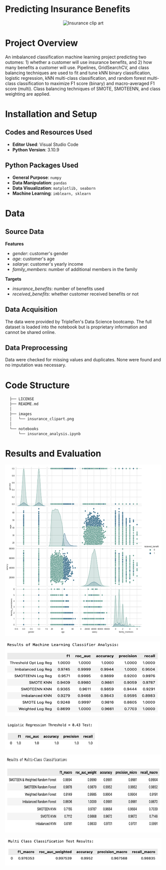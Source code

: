 # Predicting Insurance Benefits

<p align="center">
  <img src="https://github.com/kellyshreeve/predicting-insurance-benefits/blob/main/images/insurance_clipart.png"
  width="400"
  height="300"
  alt="Insurance clip art">
</p>

# Project Overview

An imbalanced classification machine learning project predicting two outomes: 1) whether a customer will use insurance benefits, and 2) how many benefits a customer will use. Pipelines, GridSearchCV, and class balancing techniques are used to fit and tune kNN binary classification, logistic regression, kNN multi-class classification, and random forest multi-class classification to maximize F1 score (binary) and macro-averaged F1 score (multi). Class balancing techniques of SMOTE, SMOTEENN, and class weighting are applied.

# Installation and Setup

## Codes and Resources Used

  - <b>Editor Used</b>: Visual Studio Code
  - <b>Python Version</b>: 3.10.9

## Python Packages Used

  - <b>General Purpose</b>: ```numpy```  
  - <b>Data Manipulation</b>: ```pandas```  
  - <b>Data Visualization</b>: ```matplotlib, seaborn```  
  - <b>Machine Learning</b>: ```imblearn, sklearn```  

# Data

## Source Data

<b>Features</b>
  * *gender*: customer's gender  
  * *age*: customer's age    
  * *salarye*: customer's yearly income  
  * *family_members*: number of additional members in the family  

<b>Targets</b>
  * *insurance_benefits*: number of benefits used  
  * *received_benefits*: whether customer received benefits or not
 
## Data Acquisition

The data were provided by TripleTen's Data Science bootcamp. The full dataset is loaded into the notebook but is proprietary information and cannot be shared online.

## Data Preprocessing

Data were checked for missing values and duplicates. None were found and no imputation was necessary.
 
# Code Structure
```
  ├── LICENSE
  ├── README.md          
  │
  ├── images
  │   └── insurance_clipart.png    
  │
  └── notebooks  
      └── insurance_analysis.ipynb  
```

# Results and Evaluation

<p align="left">
  <img src="/images/eda.png"
  width="550"
  height="550"
  alt="sns pair plot of variables colored by receiving benefits">
</p>

<p align="left">
  <img src="/images/binary_results.png" 
  width="500"
  height="240"
  alt="Results of binary classification model tuning">
</p>

<p align="left">
  <img src="/images/binary_test.png"
  width="300"
  height="90"
  alt="Test results of logistic regression with threshold = 0.43">
</p>

<p align="left">
  <img src="/images/multi_results.png"
  width="675"
  height="250"
  alt="Results of multi class classification model tuning">
</p>

<p align="left">
  <img src="/images/multi_test.png"
  width="520"
  height="90"
  alt="Test results of random forest multi class classification">
</p>



